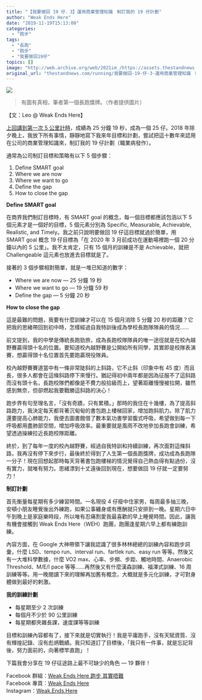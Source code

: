 ```yaml
---
title: "【我要做回 19 仔．3】運用商業管理知識ㅤ制訂我的 19 仔計劃"
author: "Weak Ends Here"
date: "2019-11-19T15:13:00"
categories:
  - "跑步"
tags:
  - "長跑"
  - "跑步"
  - "我要做回19仔"
topics: []
image: "http://web.archive.org/web/2021im_/https://assets.thestandnews.com/media/photos/s_J8Phk_NVj4jPN.jpeg"
original_url: "thestandnews.com/running/我要做回-19-仔-3-運用商業管理知識ᅠ制訂我的-19-仔計劃"
---
```

![](http://web.archive.org/web/2021im_/https://assets.thestandnews.com/media/photos/s_J8Phk_NVj4jPN.jpeg)

> 有圖有真相，筆者第一個長跑獎牌。（作者提供圖片）

【文：Leo @ Weak Ends Here】

[上回講到第一次 5 公里計時](../../running/%E6%88%91%E8%A6%81%E5%81%9A%E5%9B%9E-19-%E4%BB%94-2-%E6%8B%9B%E5%8B%9F%E5%A4%AA%E5%B9%B3%E7%B4%B3%E5%A3%AB%E1%85%A0%E8%A6%8B%E8%AD%89%E6%AF%94%E7%A5%9E%E9%B5%B0%E4%BF%A0%E4%BE%B6%E6%9B%B4%E8%95%A9%E6%B0%A3%E8%BF%B4%E8%85%B8%E7%9A%84%E6%95%85%E4%BA%8B/)，成績為 25 分鐘 19 秒，成為一個 25 仔。2018 年除夕晚上，我放下所有事情，靜靜地寫下我來年目標和計劃，嘗試把這十數年來認用在公司的商業管理知識來，制訂我的 19 仔計劃（職業病發作）。

通常為公司制訂目標和策略有以下 5 個步驟：

1.  Define SMART goal
2.  Where we are now
3.  Where we want to go
4.  Define the gap
5.  How to close the gap

**Define SMART goal**

在商界我們制訂目標時，有 SMART goal 的概念，每一個目標都應該包涵以下 5 個元素才是一個好的目標，5 個元素分別為 Specific, Measurable, Achievable, Realistic, and Timely。我之前只說明要做回 19 仔這目標就過於簡單，用 SMART goal 概念 19 仔目標為「在 2020 年 3 月前成功在運動場裡跑一個 20 分鐘以內的 5 公里」。我不太肯定，只有 15 個月的訓練是不是 Achievable，就把 Challengeable 這元素也放進去目標就是了。

接著的 3 個步驟相對簡單，就是一堆已知道的數字：

*   Where we are now — 25 分鐘 19 秒
*   Where we want to go — 19 分鐘 59 秒
*   Define the gap — 5 分鐘 20 秒

**How to close the gap**

這是最難的問題，我要有什麼訓練才可以在 15 個月消除 5 分鐘 20 秒的距離？它把我的思緒帶回到初中時，怎樣經過自我特訓後成為學校長跑隊隊員的情況……

前文提到，我的中學是傳統長跑勁旅，成為長跑校隊隊員的唯一途徑就是在校內越野賽贏得頭十名的位置。要知道校內越野賽是公開給所有同學，其實即是校隊表演賽，想贏得頭十名位置首先要跑贏現役隊員。

校內越野賽賽道當中有一條非常陡斜的上斜路，它不止斜（印象中有 45 度）而且長，很多人都會在這條斜路停下來慢行。猶記得初中兩年都是因為征服不了這斜路而沒有頭十名，長跑校隊們都像是不費力般拾級而上，望著距離慢慢被拉開，雖然感到無奈，但卻燃起我要戰勝這斜路的決心！

跑步界有句至理名言，「沒有奇蹟，只有累積。」那時的我住在十幾樓，為了提高斜路跑力，我決定每天都背著沉甸甸的書包跑上樓梯回家，增加跑斜肌力。除了肌力還要提高心肺能力，我便去圖書館借了數本氣功書學習腹式呼吸，希望做到每一下呼吸都用盡肺部空間，增加呼吸效率。最重要就是風雨不改地參加長跑會訓練，希望透過操練拉近長跑校隊距離。

終於，到了每年一度的校內越野賽，經過自我特訓和持續訓練，再次面對這條斜路，我再沒有停下來步行，最後終於得到了人生第一個長跑獎牌，成功成為長跑隊一分子！現在回想起那時每天背著書包跑樓梯的情況覺得自己熱血得有點過份，沒有實力，就唯有努力。思緒漂到十丈遠後回到現在，想要做回 19 仔就一定要努力！

**制訂計劃**

首先衡量每星期有多少練習時間。一名現役 4 仔廢中住家男，每周最多抽三晚，安頓小朋友睡覺後出外練跑，如果公事纏身或有應酬就只安排到一晚。星期六日中午到晚上是家庭樂時段，所以唯有忍痛割愛我最喜歡的早上睡覺時間。因此，讓我有機會接觸到 Weak Ends Here（WEH）跑團，跑團逢星期六早上都有練跑訓練。

內容方面，在 Google 大神帶領下讓我認識了很多林林總總的訓練內容和跑步詞彙，什麼 LSD、tempo run、interval run、fartlek run、easy run 等等。然後又有一大堆科學數據，什麼 VO2 max、心率、步頻、步距、觸地時間、Anaerobic Threshold、M/E/I pace 等等……再然後又有什麼漢森訓練、福澤式訓練、16 周訓練等等。用一晚閱讀下來的理解再加舊有概念，大概就是多元化訓練，才可對身體做到最好的剌激。

**我的訓練計劃**

*   每星期至少 2 次訓練
*   每個月不少於 90 公里訓練
*   每星期都夾雜長課，速度課等等訓練

目標和訓練內容都有了，接下來就是切實執行！我是平庸跑手，沒有天賦資質、沒有輝煌記錄、沒有彪炳戰績。我只知道訂了目標後，「我只有一件事，就是忘記背後，努力面前的，向著標竿直跑」！

下篇我會分享在 19 仔征途路上最不可缺少的角色 — 19 夥伴！

Facebook 群組：[Weak Ends Here 跑步 其實唔難](http://web.archive.org/web/20210710154321/https://www.facebook.com/groups/498772610150499/)  
Facebook 專頁：[Weak Ends Here](http://web.archive.org/web/20210710154321/https://www.facebook.com/Weak-Ends-Here-753770388079839/)  
Instagram：[Weak.Ends.Here](http://web.archive.org/web/20210710154321/https://www.instagram.com/weak.ends.here/)